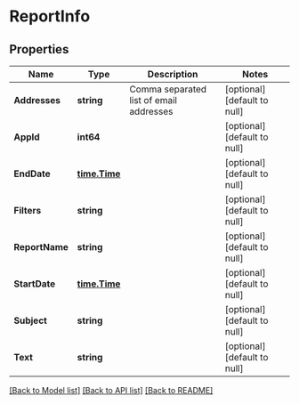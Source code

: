 # ReportInfo

## Properties
| Name           | Type                          | Description                             | Notes                        |
| -------------- | ----------------------------- | --------------------------------------- | ---------------------------- |
| **Addresses**  | **string**                    | Comma separated list of email addresses | [optional] [default to null] |
| **AppId**      | **int64**                     |                                         | [optional] [default to null] |
| **EndDate**    | [**time.Time**](time.Time.md) |                                         | [optional] [default to null] |
| **Filters**    | **string**                    |                                         | [optional] [default to null] |
| **ReportName** | **string**                    |                                         | [optional] [default to null] |
| **StartDate**  | [**time.Time**](time.Time.md) |                                         | [optional] [default to null] |
| **Subject**    | **string**                    |                                         | [optional] [default to null] |
| **Text**       | **string**                    |                                         | [optional] [default to null] |

[[Back to Model list]](../README.md#documentation-for-models) [[Back to API list]](../README.md#documentation-for-api-endpoints) [[Back to README]](../README.md)

